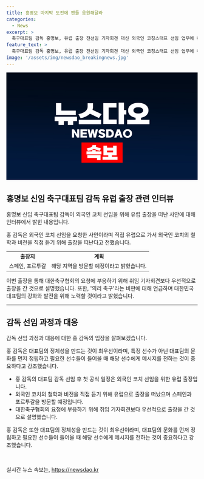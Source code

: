 ```yaml
---
title: 홍명보 마지막 도전에 팬들 응원해달라
categories:
  - News
excerpt: >
  축구대표팀 감독 홍명보, 유럽 출장 전선임 기자회견 대신 외국인 코칭스태프 선임 업무에 나선다. 외국인 코치의 철학과 비전을 직접 듣기 위해 출국하는 홍 감독은, 선임 후 통상적인 기자회견보다는 출장이 우선이라고 밝혔다. 홍 감독은 의리 축구 비판에 대해 이해한다며, 한국 축구를 강하고 좋은 팀으로 만들기 위해 노력하겠다고 강조했다. 대한축구협회는 홍 감독을 차기 국가대표팀 감독으로 내정했으며, 홍 감독은 대표팀의 정체성을 만들고자 한다고 설명했다.
feature_text: >
  축구대표팀 감독 홍명보, 유럽 출장 전선임 기자회견 대신 외국인 코칭스태프 선임 업무에 나선다. 외국인 코치의 철학과 비전을 직접 듣기 위해 출국하는 홍 감독은, 선임 후 통상적인 기자회견보다는 출장이 우선이라고 밝혔다. 홍 감독은 의리 축구 비판에 대해 이해한다며, 한국 축구를 강하고 좋은 팀으로 만들기 위해 노력하겠다고 강조했다. 대한축구협회는 홍 감독을 차기 국가대표팀 감독으로 내정했으며, 홍 감독은 대표팀의 정체성을 만들고자 한다고 설명했다.
image: '/assets/img/newsdao_breakingnews.jpg'
---
```


<p><img src="/assets/img/newsdao_breakingnews.jpg" alt="flaretime 속보" /></p>

<h2 data-ke-size="size26">홍명보 신임 축구대표팀 감독 유럽 출장 관련 인터뷰</h2>

<p>홍명보 신임 축구대표팀 감독이 외국인 코치 선임을 위해 유럽 출장을 떠난 사안에 대해 인터뷰에서 밝힌 내용입니다.</p>

<p data-ke-size="size16">홍 감독은 외국인 코치 선임을 요청한 사안이라며 직접 유럽으로 가서 외국인 코치의 철학과 비전을 직접 듣기 위해 출장을 떠난다고 전했습니다.</p>

<table>
  <tr>
    <td style="text-align: center; height: 17px;"><b>출장지</b></td>
    <td style="text-align: center; height: 17px;"><b>계획</b></td>
  </tr>
  <tr>
    <td style="text-align: center; height: 17px;">스페인, 포르투갈</td>
    <td style="text-align: center; height: 17px;">해당 지역을 방문할 예정이라고 밝혔습니다.</td>
  </tr>
</table>

<p data-ke-size="size16">이번 출장을 통해 대한축구협회의 요청에 부응하기 위해 취임 기자회견보다 우선적으로 출장을 간 것으로 설명했습니다. 또한, '의리 축구'라는 비판에 대해 언급하며 대한민국 대표팀의 강화와 발전을 위해 노력할 것이라고 밝혔습니다.</p>

<hr>

<h2 data-ke-size="size26">감독 선임 과정과 대응</h2>

<p>감독 선임 과정과 대응에 대한 홍 감독의 입장을 살펴보겠습니다.</p>

<p data-ke-size="size16">홍 감독은 대표팀의 정체성을 만드는 것이 최우선이라며, 특정 선수가 아닌 대표팀의 문화를 먼저 정립하고 필요한 선수들이 들어올 때 해당 선수에게 메시지를 전하는 것이 중요하다고 강조했습니다.</p>

<ul>
  <li>홍 감독의 대표팀 감독 선임 후 첫 공식 일정은 외국인 코치 선임을 위한 유럽 출장입니다.</li>
  <li>외국인 코치의 철학과 비전을 직접 듣기 위해 유럽으로 출장을 떠났으며 스페인과 포르투갈을 방문할 예정입니다.</li>
  <li>대한축구협회의 요청에 부응하기 위해 취임 기자회견보다 우선적으로 출장을 간 것으로 설명했습니다.</li>
</ul>

<p data-ke-size="size16">홍 감독은 또한 대표팀의 정체성을 만드는 것이 최우선이라며, 대표팀의 문화를 먼저 정립하고 필요한 선수들이 들어올 때 해당 선수에게 메시지를 전하는 것이 중요하다고 강조했습니다.</p>

<p data-ke-size="size16">&nbsp;</p>
실시간 뉴스 속보는, <a href="https://newsdao.kr" rel="dofollow">https://newsdao.kr</a>


